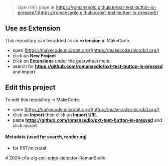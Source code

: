 
> Open this page at [https://romansedlo.github.io/pxt-test-button-is-pressed/](https://romansedlo.github.io/pxt-test-button-is-pressed/)

## Use as Extension

This repository can be added as an **extension** in MakeCode.

* open [https://makecode.microbit.org/](https://makecode.microbit.org/)
* click on **New Project**
* click on **Extensions** under the gearwheel menu
* search for **https://github.com/romansedlo/pxt-test-button-is-pressed** and import

## Edit this project

To edit this repository in MakeCode.

* open [https://makecode.microbit.org/](https://makecode.microbit.org/)
* click on **Import** then click on **Import URL**
* paste **https://github.com/romansedlo/pxt-test-button-is-pressed** and click import

#### Metadata (used for search, rendering)

* for PXT/microbit
<script src="https://makecode.com/gh-pages-embed.js"></script><script>makeCodeRender("{{ site.makecode.home_url }}", "{{ site.github.owner_name }}/{{ site.github.repository_name }}");</script>
#   2 0 2 4 - p 1 a - a l g - p x t - e d g e - d e t e c t o r - R o m a n S e d l o  
 